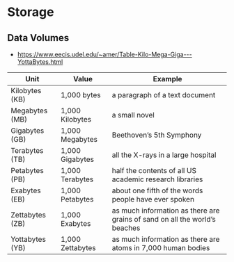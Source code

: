# Storage

## Data Volumes

- https://www.eecis.udel.edu/~amer/Table-Kilo-Mega-Giga---YottaBytes.html

Unit              | Value	             | Example
------------------|----------------------|--------------------------------------------------------------------
Kilobytes (KB)	  | 1,000 bytes	         | a paragraph of a text document
Megabytes (MB)	  | 1,000 Kilobytes	     | a small novel
Gigabytes (GB)	  | 1,000 Megabytes      | Beethoven’s 5th Symphony
Terabytes (TB)	  | 1,000 Gigabytes	     | all the X-rays in a large hospital
Petabytes (PB)	  | 1,000 Terabytes	     | half the contents of all US academic research libraries
Exabytes (EB)	  | 1,000 Petabytes	     | about one fifth of the words people have ever spoken
Zettabytes (ZB)	  | 1,000 Exabytes	     | as much information as there are grains of sand on all the world’s beaches
Yottabytes (YB)	  | 1,000 Zettabytes     | as much information as there are atoms in 7,000 human bodies
